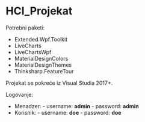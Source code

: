 # HCI_Projekat
Potrebni paketi:
- Extended.Wpf.Toolkit
- LiveCharts
- LiveChartsWpf
- MaterialDesignColors
- MaterialDesignThemes
- Thinksharp.FeatureTour

Projekat se pokreće iz Visual Studia 2017+.


Logovanje:
- Menadzer: - username: **admin**
            - password: **admin**
- Korisnik: - username: **doe**
            - password: **doe**
